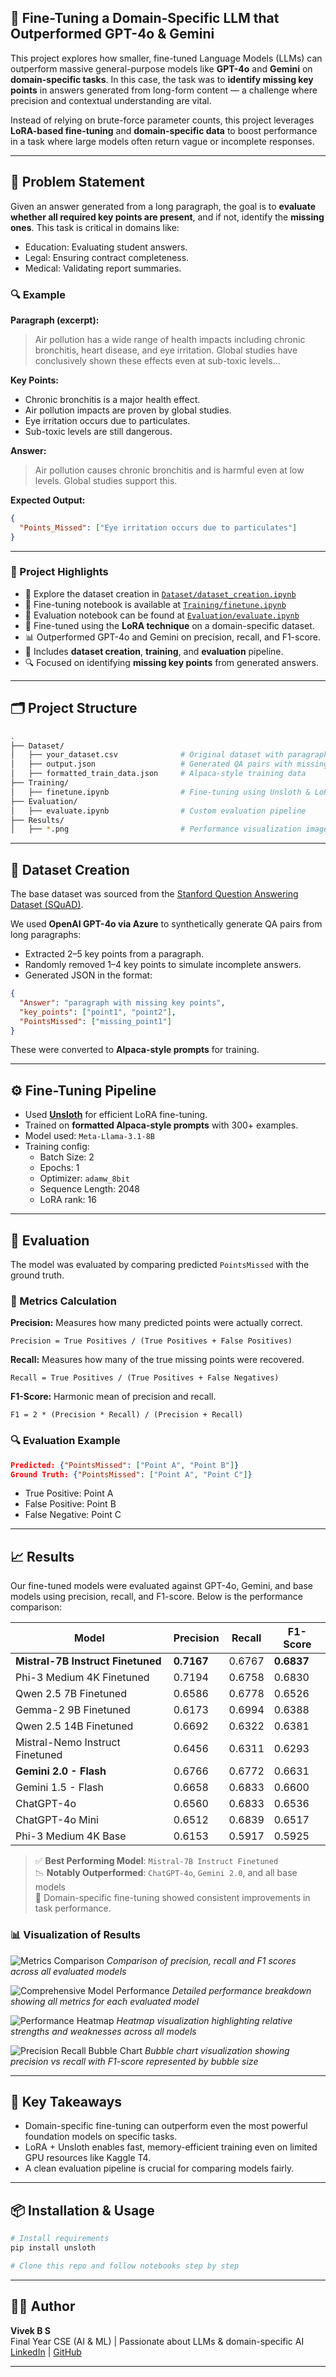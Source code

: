 ## 🧠 Fine-Tuning a Domain-Specific LLM that Outperformed GPT-4o & Gemini

This project explores how smaller, fine-tuned Language Models (LLMs) can outperform massive general-purpose models like **GPT-4o** and **Gemini** on **domain-specific tasks**. In this case, the task was to **identify missing key points** in answers generated from long-form content — a challenge where precision and contextual understanding are vital.

Instead of relying on brute-force parameter counts, this project leverages **LoRA-based fine-tuning** and **domain-specific data** to boost performance in a task where large models often return vague or incomplete responses.

---

## 🌟 Problem Statement

Given an answer generated from a long paragraph, the goal is to **evaluate whether all required key points are present**, and if not, identify the **missing ones**. This task is critical in domains like:
- Education: Evaluating student answers.
- Legal: Ensuring contract completeness.
- Medical: Validating report summaries.

### 🔍 Example
**Paragraph (excerpt):**
> Air pollution has a wide range of health impacts including chronic bronchitis, heart disease, and eye irritation. Global studies have conclusively shown these effects even at sub-toxic levels...

**Key Points:**
- Chronic bronchitis is a major health effect.
- Air pollution impacts are proven by global studies.
- Eye irritation occurs due to particulates.
- Sub-toxic levels are still dangerous.

**Answer:**
> Air pollution causes chronic bronchitis and is harmful even at low levels. Global studies support this.

**Expected Output:**
```json
{
  "Points_Missed": ["Eye irritation occurs due to particulates"]
}
```

---

### 📌 Project Highlights
- 📔 Explore the dataset creation in [`Dataset/dataset_creation.ipynb`](Dataset/dataset_creation.ipynb)
- 🔧 Fine-tuning notebook is available at [`Training/finetune.ipynb`](Training/finetune.ipynb)
- 🧪 Evaluation notebook can be found at [`Evaluation/evaluate.ipynb`](Evaluation/evaluate.ipynb)
- 🚀 Fine-tuned using the **LoRA technique** on a domain-specific dataset.
- 📊 Outperformed GPT-4o and Gemini on precision, recall, and F1-score.
- 📁 Includes **dataset creation**, **training**, and **evaluation** pipeline.
- 🔍 Focused on identifying **missing key points** from generated answers.

---

## 🗂️ Project Structure
```bash
.
├── Dataset/
│   ├── your_dataset.csv              # Original dataset with paragraphs
│   ├── output.json                   # Generated QA pairs with missing key points
│   ├── formatted_train_data.json     # Alpaca-style training data
├── Training/
│   ├── finetune.ipynb                # Fine-tuning using Unsloth & LoRA
├── Evaluation/
│   ├── evaluate.ipynb                # Custom evaluation pipeline
├── Results/
│   ├── *.png                         # Performance visualization images
```

---

## 🧾 Dataset Creation

The base dataset was sourced from the [Stanford Question Answering Dataset (SQuAD)](https://www.kaggle.com/datasets/stanfordu/stanford-question-answering-dataset).


We used **OpenAI GPT-4o via Azure** to synthetically generate QA pairs from long paragraphs:
- Extracted 2–5 key points from a paragraph.
- Randomly removed 1–4 key points to simulate incomplete answers.
- Generated JSON in the format:

```json
{
  "Answer": "paragraph with missing key points",
  "key_points": ["point1", "point2"],
  "PointsMissed": ["missing_point1"]
}
```

These were converted to **Alpaca-style prompts** for training.

---

## ⚙️ Fine-Tuning Pipeline

- Used **[Unsloth](https://github.com/unslothai/unsloth)** for efficient LoRA fine-tuning.
- Trained on **formatted Alpaca-style prompts** with 300+ examples.
- Model used: `Meta-Llama-3.1-8B`
- Training config:
  - Batch Size: 2
  - Epochs: 1
  - Optimizer: `adamw_8bit`
  - Sequence Length: 2048
  - LoRA rank: 16

---

## 🥪 Evaluation

The model was evaluated by comparing predicted `PointsMissed` with the ground truth.

### 📐 Metrics Calculation
**Precision:** Measures how many predicted points were actually correct.
```
Precision = True Positives / (True Positives + False Positives)
```

**Recall:** Measures how many of the true missing points were recovered.
```
Recall = True Positives / (True Positives + False Negatives)
```

**F1-Score:** Harmonic mean of precision and recall.
```
F1 = 2 * (Precision * Recall) / (Precision + Recall)
```

### 🔍 Evaluation Example
```json
Predicted: {"PointsMissed": ["Point A", "Point B"]}
Ground Truth: {"PointsMissed": ["Point A", "Point C"]}
```
- True Positive: Point A
- False Positive: Point B
- False Negative: Point C

---

## 📈 Results

Our fine-tuned models were evaluated against GPT-4o, Gemini, and base models using precision, recall, and F1-score. Below is the performance comparison:

| Model                                      | Precision | Recall | F1-Score |
|-------------------------------------------|-----------|--------|----------|
| **Mistral-7B Instruct Finetuned**         | **0.7167** | 0.6767 | **0.6837** |
| Phi-3 Medium 4K Finetuned                 | 0.7194 | 0.6758 | 0.6830 |
| Qwen 2.5 7B Finetuned                     | 0.6586 | 0.6778 | 0.6526 |
| Gemma-2 9B Finetuned                      | 0.6173 | 0.6994 | 0.6388 |
| Qwen 2.5 14B Finetuned                    | 0.6692 | 0.6322 | 0.6381 |
| Mistral-Nemo Instruct Finetuned           | 0.6456 | 0.6311 | 0.6293 |
| **Gemini 2.0 - Flash**                    | 0.6766 | 0.6772 | 0.6631 |
| Gemini 1.5 - Flash                        | 0.6658 | 0.6833 | 0.6600 |
| ChatGPT-4o                                | 0.6560 | 0.6833 | 0.6536 |
| ChatGPT-4o Mini                           | 0.6512 | 0.6839 | 0.6517 |
| Phi-3 Medium 4K Base                      | 0.6153 | 0.5917 | 0.5925 |

> ✅ **Best Performing Model**: `Mistral-7B Instruct Finetuned`  
> 📉 **Notably Outperformed**: `ChatGPT-4o`, `Gemini 2.0`, and all base models  
> 🌟 Domain-specific fine-tuning showed consistent improvements in task performance.

### 📊 Visualization of Results
![Metrics Comparison](Results/metrics_comparison.png)
*Comparison of precision, recall and F1 scores across all evaluated models*

![Comprehensive Model Performance](Results/model_performance_comparison.png)
*Detailed performance breakdown showing all metrics for each evaluated model*

![Performance Heatmap](Results/metrics_heatmap.png)
*Heatmap visualization highlighting relative strengths and weaknesses across all models*

![Precision Recall Bubble Chart](Results/Precission_recall_bubble_size_representation.png)
*Bubble chart visualization showing precision vs recall with F1-score represented by bubble size*

---

## 💬 Key Takeaways

- Domain-specific fine-tuning can outperform even the most powerful foundation models on specific tasks.
- LoRA + Unsloth enables fast, memory-efficient training even on limited GPU resources like Kaggle T4.
- A clean evaluation pipeline is crucial for comparing models fairly.

---

## 📦 Installation & Usage

```bash
# Install requirements
pip install unsloth

# Clone this repo and follow notebooks step by step
```

---

## 🧑‍💻 Author

**Vivek B S**  
Final Year CSE (AI & ML) | Passionate about LLMs & domain-specific AI  
[LinkedIn](https://www.linkedin.com/in/b-s-vivek/) | [GitHub](https://github.com/astronova001)

---

